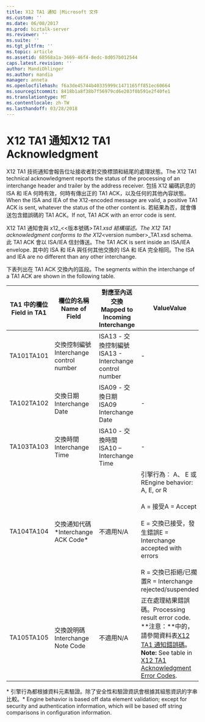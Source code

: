 ```yaml
---
title: X12 TA1 通知 |Microsoft 文件
ms.custom: ''
ms.date: 06/08/2017
ms.prod: biztalk-server
ms.reviewer: ''
ms.suite: ''
ms.tgt_pltfrm: ''
ms.topic: article
ms.assetid: 68568a1a-3669-46f4-8edc-8d057b012544
caps.latest.revision: ''
author: MandiOhlinger
ms.author: mandia
manager: anneta
ms.openlocfilehash: f6a3de45744b40335999c1471165ff851ec60664
ms.sourcegitcommit: 8418b1a8f38b7f56979cd6e203f0b591e2f40fe1
ms.translationtype: MT
ms.contentlocale: zh-TW
ms.lasthandoff: 03/28/2018
---
```

# <a name="x12-ta1-acknowledgment"></a><span data-ttu-id="ebdf4-102">X12 TA1 通知</span><span class="sxs-lookup"><span data-stu-id="ebdf4-102">X12 TA1 Acknowledgment</span></span>
<span data-ttu-id="ebdf4-103">X12 TA1 技術通知會報告位址接收者對交換標頭和結尾的處理狀態。</span><span class="sxs-lookup"><span data-stu-id="ebdf4-103">The X12 TA1 technical acknowledgment reports the status of the processing of an interchange header and trailer by the address receiver.</span></span> <span data-ttu-id="ebdf4-104">包括 X12 編碼訊息的 ISA 和 IEA 何時有效，何時有傳出正的 TA1 ACK，以及任何的其他內容狀態。</span><span class="sxs-lookup"><span data-stu-id="ebdf4-104">When the ISA and IEA of the X12-encoded message are valid, a positive TA1 ACK is sent, whatever the status of the other content is.</span></span> <span data-ttu-id="ebdf4-105">若結果為否，就會傳送包含錯誤碼的 TA1 ACK。</span><span class="sxs-lookup"><span data-stu-id="ebdf4-105">If not, TA1 ACK with an error code is sent.</span></span>  
  
 <span data-ttu-id="ebdf4-106">X12 TA1 通知會與 x12_<\<版本號碼\>_TA1.xsd 結構描述。</span><span class="sxs-lookup"><span data-stu-id="ebdf4-106">The X12 TA1 acknowledgment conforms to the X12_\<version number\>_TA1.xsd schema.</span></span> <span data-ttu-id="ebdf4-107">此 TA1 ACK 會以 ISA/IEA 信封傳送。</span><span class="sxs-lookup"><span data-stu-id="ebdf4-107">The TA1 ACK is sent inside an ISA/IEA envelope.</span></span> <span data-ttu-id="ebdf4-108">其中的 ISA 和 IEA 與任何其他交換的 ISA 和 IEA 完全相同。</span><span class="sxs-lookup"><span data-stu-id="ebdf4-108">The ISA and IEA are no different than any other interchange.</span></span>  
  
 <span data-ttu-id="ebdf4-109">下表列出在 TA1 ACK 交換內的區段。</span><span class="sxs-lookup"><span data-stu-id="ebdf4-109">The segments within the interchange of a TA1 ACK are shown in the following table.</span></span>  
  
|<span data-ttu-id="ebdf4-110">TA1 中的欄位</span><span class="sxs-lookup"><span data-stu-id="ebdf4-110">Field in TA1</span></span>|<span data-ttu-id="ebdf4-111">欄位的名稱</span><span class="sxs-lookup"><span data-stu-id="ebdf4-111">Name of Field</span></span>|<span data-ttu-id="ebdf4-112">對應至內送交換</span><span class="sxs-lookup"><span data-stu-id="ebdf4-112">Mapped to Incoming Interchange</span></span>|<span data-ttu-id="ebdf4-113">Value</span><span class="sxs-lookup"><span data-stu-id="ebdf4-113">Value</span></span>|  
|------------------|-------------------|------------------------------------|-----------|  
|<span data-ttu-id="ebdf4-114">TA101</span><span class="sxs-lookup"><span data-stu-id="ebdf4-114">TA101</span></span>|<span data-ttu-id="ebdf4-115">交換控制編號</span><span class="sxs-lookup"><span data-stu-id="ebdf4-115">Interchange control number</span></span>|<span data-ttu-id="ebdf4-116">ISA13 - 交換控制編號</span><span class="sxs-lookup"><span data-stu-id="ebdf4-116">ISA13 - Interchange control number</span></span>|-|  
|<span data-ttu-id="ebdf4-117">TA102</span><span class="sxs-lookup"><span data-stu-id="ebdf4-117">TA102</span></span>|<span data-ttu-id="ebdf4-118">交換日期</span><span class="sxs-lookup"><span data-stu-id="ebdf4-118">Interchange Date</span></span>|<span data-ttu-id="ebdf4-119">ISA09 - 交換日期</span><span class="sxs-lookup"><span data-stu-id="ebdf4-119">ISA09 Interchange Date</span></span>|-|  
|<span data-ttu-id="ebdf4-120">TA103</span><span class="sxs-lookup"><span data-stu-id="ebdf4-120">TA103</span></span>|<span data-ttu-id="ebdf4-121">交換時間</span><span class="sxs-lookup"><span data-stu-id="ebdf4-121">Interchange Time</span></span>|<span data-ttu-id="ebdf4-122">ISA10 - 交換時間</span><span class="sxs-lookup"><span data-stu-id="ebdf4-122">ISA10 – Interchange Time</span></span>|-|  
|<span data-ttu-id="ebdf4-123">TA104</span><span class="sxs-lookup"><span data-stu-id="ebdf4-123">TA104</span></span>|<span data-ttu-id="ebdf4-124">交換通知代碼\*</span><span class="sxs-lookup"><span data-stu-id="ebdf4-124">Interchange ACK Code\*</span></span>|<span data-ttu-id="ebdf4-125">不適用</span><span class="sxs-lookup"><span data-stu-id="ebdf4-125">N/A</span></span>|<span data-ttu-id="ebdf4-126">引擎行為︰ A、 E 或 R</span><span class="sxs-lookup"><span data-stu-id="ebdf4-126">Engine behavior: A, E, or R</span></span><br /><br /> <span data-ttu-id="ebdf4-127">A = 接受</span><span class="sxs-lookup"><span data-stu-id="ebdf4-127">A = Accept</span></span><br /><br /> <span data-ttu-id="ebdf4-128">E = 交換已接受，發生錯誤</span><span class="sxs-lookup"><span data-stu-id="ebdf4-128">E = Interchange accepted with errors</span></span><br /><br /> <span data-ttu-id="ebdf4-129">R = 交換已拒絕/已擱置</span><span class="sxs-lookup"><span data-stu-id="ebdf4-129">R = Interchange rejected/suspended</span></span>|  
|<span data-ttu-id="ebdf4-130">TA105</span><span class="sxs-lookup"><span data-stu-id="ebdf4-130">TA105</span></span>|<span data-ttu-id="ebdf4-131">交換說明碼</span><span class="sxs-lookup"><span data-stu-id="ebdf4-131">Interchange Note Code</span></span>|<span data-ttu-id="ebdf4-132">不適用</span><span class="sxs-lookup"><span data-stu-id="ebdf4-132">N/A</span></span>|<span data-ttu-id="ebdf4-133">正在處理結果錯誤碼。</span><span class="sxs-lookup"><span data-stu-id="ebdf4-133">Processing result error code.</span></span> <span data-ttu-id="ebdf4-134">**注意：**中的，請參閱資料表[X12 TA1 通知錯誤碼](../core/x12-ta1-acknowledgment-error-codes.md)。</span><span class="sxs-lookup"><span data-stu-id="ebdf4-134">**Note:**  See table in [X12 TA1 Acknowledgment Error Codes](../core/x12-ta1-acknowledgment-error-codes.md).</span></span>|  
  
 <span data-ttu-id="ebdf4-135">\* 引擎行為都根據資料元素驗證。除了安全性和驗證資訊會根據其組態資訊的字串比較。</span><span class="sxs-lookup"><span data-stu-id="ebdf4-135">\* Engine behavior is based off data element validation; except for security and authentication information, which will be based off string comparisons in configuration information.</span></span>
